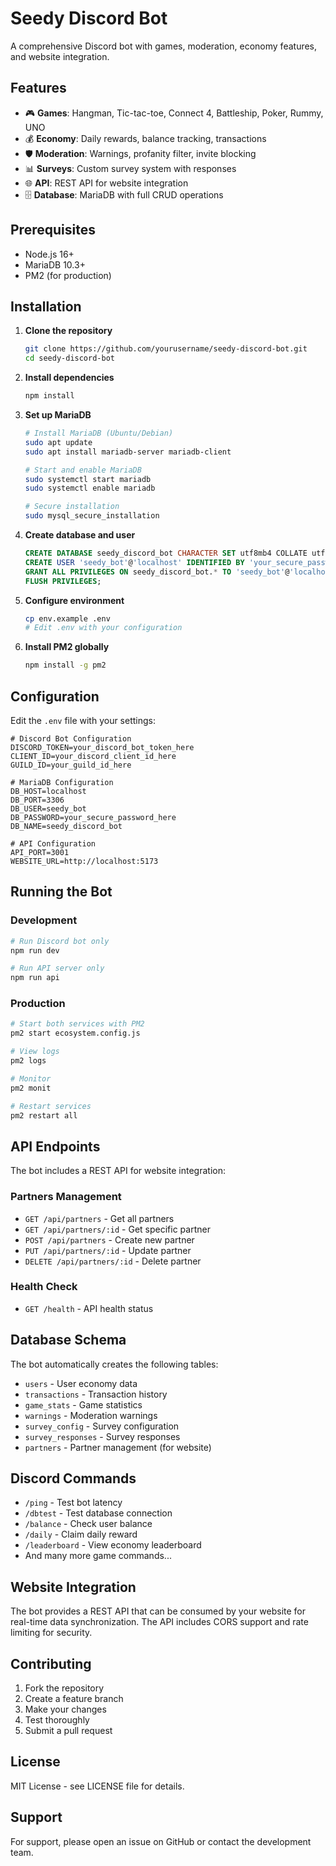 # Seedy Discord Bot

A comprehensive Discord bot with games, moderation, economy features, and website integration.

## Features

- 🎮 **Games**: Hangman, Tic-tac-toe, Connect 4, Battleship, Poker, Rummy, UNO
- 💰 **Economy**: Daily rewards, balance tracking, transactions
- 🛡️ **Moderation**: Warnings, profanity filter, invite blocking
- 📊 **Surveys**: Custom survey system with responses
- 🌐 **API**: REST API for website integration
- 🗄️ **Database**: MariaDB with full CRUD operations

## Prerequisites

- Node.js 16+ 
- MariaDB 10.3+
- PM2 (for production)

## Installation

1. **Clone the repository**
   ```bash
   git clone https://github.com/yourusername/seedy-discord-bot.git
   cd seedy-discord-bot
   ```

2. **Install dependencies**
   ```bash
   npm install
   ```

3. **Set up MariaDB**
   ```bash
   # Install MariaDB (Ubuntu/Debian)
   sudo apt update
   sudo apt install mariadb-server mariadb-client
   
   # Start and enable MariaDB
   sudo systemctl start mariadb
   sudo systemctl enable mariadb
   
   # Secure installation
   sudo mysql_secure_installation
   ```

4. **Create database and user**
   ```sql
   CREATE DATABASE seedy_discord_bot CHARACTER SET utf8mb4 COLLATE utf8mb4_unicode_ci;
   CREATE USER 'seedy_bot'@'localhost' IDENTIFIED BY 'your_secure_password';
   GRANT ALL PRIVILEGES ON seedy_discord_bot.* TO 'seedy_bot'@'localhost';
   FLUSH PRIVILEGES;
   ```

5. **Configure environment**
   ```bash
   cp env.example .env
   # Edit .env with your configuration
   ```

6. **Install PM2 globally**
   ```bash
   npm install -g pm2
   ```

## Configuration

Edit the `.env` file with your settings:

```env
# Discord Bot Configuration
DISCORD_TOKEN=your_discord_bot_token_here
CLIENT_ID=your_discord_client_id_here
GUILD_ID=your_guild_id_here

# MariaDB Configuration
DB_HOST=localhost
DB_PORT=3306
DB_USER=seedy_bot
DB_PASSWORD=your_secure_password_here
DB_NAME=seedy_discord_bot

# API Configuration
API_PORT=3001
WEBSITE_URL=http://localhost:5173
```

## Running the Bot

### Development
```bash
# Run Discord bot only
npm run dev

# Run API server only
npm run api
```

### Production
```bash
# Start both services with PM2
pm2 start ecosystem.config.js

# View logs
pm2 logs

# Monitor
pm2 monit

# Restart services
pm2 restart all
```

## API Endpoints

The bot includes a REST API for website integration:

### Partners Management
- `GET /api/partners` - Get all partners
- `GET /api/partners/:id` - Get specific partner
- `POST /api/partners` - Create new partner
- `PUT /api/partners/:id` - Update partner
- `DELETE /api/partners/:id` - Delete partner

### Health Check
- `GET /health` - API health status

## Database Schema

The bot automatically creates the following tables:
- `users` - User economy data
- `transactions` - Transaction history
- `game_stats` - Game statistics
- `warnings` - Moderation warnings
- `survey_config` - Survey configuration
- `survey_responses` - Survey responses
- `partners` - Partner management (for website)

## Discord Commands

- `/ping` - Test bot latency
- `/dbtest` - Test database connection
- `/balance` - Check user balance
- `/daily` - Claim daily reward
- `/leaderboard` - View economy leaderboard
- And many more game commands...

## Website Integration

The bot provides a REST API that can be consumed by your website for real-time data synchronization. The API includes CORS support and rate limiting for security.

## Contributing

1. Fork the repository
2. Create a feature branch
3. Make your changes
4. Test thoroughly
5. Submit a pull request

## License

MIT License - see LICENSE file for details.

## Support

For support, please open an issue on GitHub or contact the development team.
